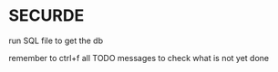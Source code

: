 # SECURDE

run SQL file to get the db

remember to ctrl+f all TODO messages to check what is not yet done
